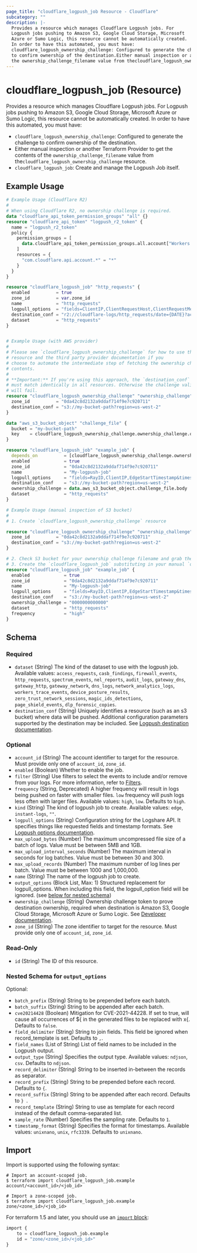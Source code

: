 ```yaml
---
page_title: "cloudflare_logpush_job Resource - Cloudflare"
subcategory: ""
description: |-
  Provides a resource which manages Cloudflare Logpush jobs. For
  Logpush jobs pushing to Amazon S3, Google Cloud Storage, Microsoft
  Azure or Sumo Logic, this resource cannot be automatically created.
  In order to have this automated, you must have:
  cloudflare_logpush_ownership_challenge: Configured to generate the challenge
  to confirm ownership of the destination.Either manual inspection or another Terraform Provider to get the contents of
  the ownership_challenge_filename value from thecloudflare_logpush_ownership_challenge resource.cloudflare_logpush_job: Create and manage the Logpush Job itself.
---
```


# cloudflare_logpush_job (Resource)

Provides a resource which manages Cloudflare Logpush jobs. For
Logpush jobs pushing to Amazon S3, Google Cloud Storage, Microsoft
Azure or Sumo Logic, this resource cannot be automatically created.
In order to have this automated, you must have:

- `cloudflare_logpush_ownership_challenge`: Configured to generate the challenge
to confirm ownership of the destination.
- Either manual inspection or another Terraform Provider to get the contents of
the `ownership_challenge_filename` value from the`cloudflare_logpush_ownership_challenge` resource.
- `cloudflare_logpush_job`: Create and manage the Logpush Job itself.

## Example Usage

```terraform
# Example Usage (Cloudflare R2)
#
# When using Cloudflare R2, no ownership challenge is required.
data "cloudflare_api_token_permission_groups" "all" {}
resource "cloudflare_api_token" "logpush_r2_token" {
  name = "logpush_r2_token"
  policy {
    permission_groups = [
      data.cloudflare_api_token_permission_groups.all.account["Workers R2 Storage Write"],
    ]
    resources = {
      "com.cloudflare.api.account.*" = "*"
    }
  }
}

resource "cloudflare_logpush_job" "http_requests" {
  enabled          = true
  zone_id          = var.zone_id
  name             = "http_requests"
  logpull_options  = "fields=ClientIP,ClientRequestHost,ClientRequestMethod,ClientRequestURI,EdgeEndTimestamp,EdgeResponseBytes,EdgeResponseStatus,EdgeStartTimestamp,RayID&timestamps=rfc3339"
  destination_conf = "r2://cloudflare-logs/http_requests/date={DATE}?account-id=${var.account_id}&access-key-id=${cloudflare_api_token.logpush_r2_token.id}&secret-access-key=${sha256(cloudflare_api_token.logpush_r2_token.value)}"
  dataset          = "http_requests"
}


# Example Usage (with AWS provider)
#
# Please see `cloudflare_logpush_ownership_challenge` for how to use that
# resource and the third party provider documentation if you
# choose to automate the intermediate step of fetching the ownership challenge
# contents.
#
# **Important:** If you're using this approach, the `destination_conf` values
# must match identically in all resources. Otherwise the challenge validation
# will fail.
resource "cloudflare_logpush_ownership_challenge" "ownership_challenge" {
  zone_id          = "0da42c8d2132a9ddaf714f9e7c920711"
  destination_conf = "s3://my-bucket-path?region=us-west-2"
}

data "aws_s3_bucket_object" "challenge_file" {
  bucket = "my-bucket-path"
  key    = cloudflare_logpush_ownership_challenge.ownership_challenge.ownership_challenge_filename
}

resource "cloudflare_logpush_job" "example_job" {
  depends_on          = [cloudflare_logpush_ownership_challenge.ownership_challenge]
  enabled             = true
  zone_id             = "0da42c8d2132a9ddaf714f9e7c920711"
  name                = "My-logpush-job"
  logpull_options     = "fields=RayID,ClientIP,EdgeStartTimestamp&timestamps=rfc3339"
  destination_conf    = "s3://my-bucket-path?region=us-west-2"
  ownership_challenge = data.aws_s3_bucket_object.challenge_file.body
  dataset             = "http_requests"
}

# Example Usage (manual inspection of S3 bucket)
#
# 1. Create `cloudflare_logpush_ownership_challenge` resource

resource "cloudflare_logpush_ownership_challenge" "ownership_challenge" {
  zone_id          = "0da42c8d2132a9ddaf714f9e7c920711"
  destination_conf = "s3://my-bucket-path?region=us-west-2"
}

# 2. Check S3 bucket for your ownership challenge filename and grab the contents.
# 3. Create the `cloudflare_logpush_job` substituting in your manual `ownership_challenge`.
resource "cloudflare_logpush_job" "example_job" {
  enabled             = true
  zone_id             = "0da42c8d2132a9ddaf714f9e7c920711"
  name                = "My-logpush-job"
  logpull_options     = "fields=RayID,ClientIP,EdgeStartTimestamp&timestamps=rfc3339"
  destination_conf    = "s3://my-bucket-path?region=us-west-2"
  ownership_challenge = "0000000000000"
  dataset             = "http_requests"
  frequency           = "high"
}
```
<!-- schema generated by tfplugindocs -->
## Schema

### Required

- `dataset` (String) The kind of the dataset to use with the logpush job. Available values: `access_requests`, `casb_findings`, `firewall_events`, `http_requests`, `spectrum_events`, `nel_reports`, `audit_logs`, `gateway_dns`, `gateway_http`, `gateway_network`, `dns_logs`, `network_analytics_logs`, `workers_trace_events`, `device_posture_results`, `zero_trust_network_sessions`, `magic_ids_detections`, `page_shield_events`, `dlp_forensic_copies`.
- `destination_conf` (String) Uniquely identifies a resource (such as an s3 bucket) where data will be pushed. Additional configuration parameters supported by the destination may be included. See [Logpush destination documentation](https://developers.cloudflare.com/logs/reference/logpush-api-configuration#destination).

### Optional

- `account_id` (String) The account identifier to target for the resource. Must provide only one of `account_id`, `zone_id`.
- `enabled` (Boolean) Whether to enable the job.
- `filter` (String) Use filters to select the events to include and/or remove from your logs. For more information, refer to [Filters](https://developers.cloudflare.com/logs/reference/logpush-api-configuration/filters/).
- `frequency` (String, Deprecated) A higher frequency will result in logs being pushed on faster with smaller files. `low` frequency will push logs less often with larger files. Available values: `high`, `low`. Defaults to `high`.
- `kind` (String) The kind of logpush job to create. Available values: `edge`, `instant-logs`, `""`.
- `logpull_options` (String) Configuration string for the Logshare API. It specifies things like requested fields and timestamp formats. See [Logpush options documentation](https://developers.cloudflare.com/logs/logpush/logpush-configuration-api/understanding-logpush-api/#options).
- `max_upload_bytes` (Number) The maximum uncompressed file size of a batch of logs. Value must be between 5MB and 1GB.
- `max_upload_interval_seconds` (Number) The maximum interval in seconds for log batches. Value must be between 30 and 300.
- `max_upload_records` (Number) The maximum number of log lines per batch. Value must be between 1000 and 1,000,000.
- `name` (String) The name of the logpush job to create.
- `output_options` (Block List, Max: 1) Structured replacement for logpull_options. When including this field, the logpull_option field will be ignored. (see [below for nested schema](#nestedblock--output_options))
- `ownership_challenge` (String) Ownership challenge token to prove destination ownership, required when destination is Amazon S3, Google Cloud Storage, Microsoft Azure or Sumo Logic. See [Developer documentation](https://developers.cloudflare.com/logs/logpush/logpush-configuration-api/understanding-logpush-api/#usage).
- `zone_id` (String) The zone identifier to target for the resource. Must provide only one of `account_id`, `zone_id`.

### Read-Only

- `id` (String) The ID of this resource.

<a id="nestedblock--output_options"></a>
### Nested Schema for `output_options`

Optional:

- `batch_prefix` (String) String to be prepended before each batch.
- `batch_suffix` (String) String to be appended after each batch.
- `cve20214428` (Boolean) Mitigation for CVE-2021-44228. If set to true, will cause all occurrences of ${ in the generated files to be replaced with x{. Defaults to `false`.
- `field_delimiter` (String) String to join fields. This field be ignored when record_template is set. Defaults to `,`.
- `field_names` (List of String) List of field names to be included in the Logpush output.
- `output_type` (String) Specifies the output type. Available values: `ndjson`, `csv`. Defaults to `ndjson`.
- `record_delimiter` (String) String to be inserted in-between the records as separator.
- `record_prefix` (String) String to be prepended before each record. Defaults to `{`.
- `record_suffix` (String) String to be appended after each record. Defaults to `}
`.
- `record_template` (String) String to use as template for each record instead of the default comma-separated list.
- `sample_rate` (Number) Specifies the sampling rate. Defaults to `1`.
- `timestamp_format` (String) Specifies the format for timestamps. Available values: `unixnano`, `unix`, `rfc3339`. Defaults to `unixnano`.

## Import

Import is supported using the following syntax:

```shell
# Import an account-scoped job.
$ terraform import cloudflare_logpush_job.example account/<account_id>/<job_id>

# Import a zone-scoped job.
$ terraform import cloudflare_logpush_job.example zone/<zone_id>/<job_id>
```

For terraform 1.5 and later, you should use an [`import` block](https://developer.hashicorp.com/terraform/language/import):
```terraform
import {
    to = cloudflare_logpush_job.example
    id = "zone/<zone_id>/<job_id>"
}
```
